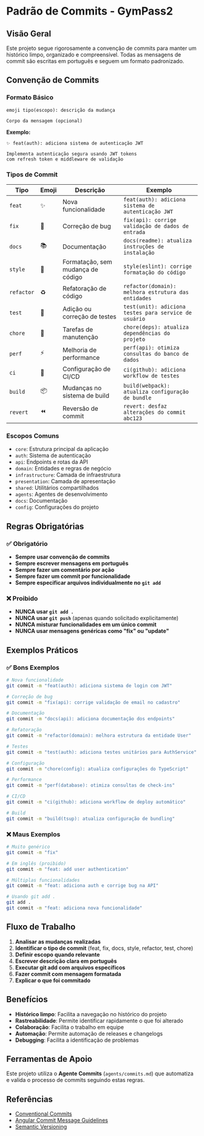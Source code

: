 # Padrão de Commits - GymPass2

## Visão Geral

Este projeto segue rigorosamente a convenção de commits para manter um histórico limpo, organizado e compreensível. Todas as mensagens de commit são escritas em português e seguem um formato padronizado.

## Convenção de Commits

### Formato Básico

```
emoji tipo(escopo): descrição da mudança

Corpo da mensagem (opcional)
```

**Exemplo:**
```
✨ feat(auth): adiciona sistema de autenticação JWT

Implementa autenticação segura usando JWT tokens
com refresh token e middleware de validação
```

### Tipos de Commit

| Tipo | Emoji | Descrição | Exemplo |
|------|-------|-----------|---------|
| `feat` | ✨ | Nova funcionalidade | `feat(auth): adiciona sistema de autenticação JWT` |
| `fix` | 🐛 | Correção de bug | `fix(api): corrige validação de dados de entrada` |
| `docs` | 📚 | Documentação | `docs(readme): atualiza instruções de instalação` |
| `style` | 💄 | Formatação, sem mudança de código | `style(eslint): corrige formatação do código` |
| `refactor` | ♻️ | Refatoração de código | `refactor(domain): melhora estrutura das entidades` |
| `test` | 🧪 | Adição ou correção de testes | `test(unit): adiciona testes para service de usuário` |
| `chore` | 🔧 | Tarefas de manutenção | `chore(deps): atualiza dependências do projeto` |
| `perf` | ⚡ | Melhoria de performance | `perf(api): otimiza consultas do banco de dados` |
| `ci` | 👷 | Configuração de CI/CD | `ci(github): adiciona workflow de testes` |
| `build` | 📦 | Mudanças no sistema de build | `build(webpack): atualiza configuração de bundle` |
| `revert` | ⏪ | Reversão de commit | `revert: desfaz alterações do commit abc123` |

### Escopos Comuns

- `core`: Estrutura principal da aplicação
- `auth`: Sistema de autenticação
- `api`: Endpoints e rotas da API
- `domain`: Entidades e regras de negócio
- `infrastructure`: Camada de infraestrutura
- `presentation`: Camada de apresentação
- `shared`: Utilitários compartilhados
- `agents`: Agentes de desenvolvimento
- `docs`: Documentação
- `config`: Configurações do projeto

## Regras Obrigatórias

### ✅ Obrigatório

- **Sempre usar convenção de commits**
- **Sempre escrever mensagens em português**
- **Sempre fazer um comentário por ação**
- **Sempre fazer um commit por funcionalidade**
- **Sempre especificar arquivos individualmente no `git add`**

### ❌ Proibido

- **NUNCA usar `git add .`**
- **NUNCA usar `git push`** (apenas quando solicitado explicitamente)
- **NUNCA misturar funcionalidades em um único commit**
- **NUNCA usar mensagens genéricas como "fix" ou "update"**

## Exemplos Práticos

### ✅ Bons Exemplos

```bash
# Nova funcionalidade
git commit -m "feat(auth): adiciona sistema de login com JWT"

# Correção de bug
git commit -m "fix(api): corrige validação de email no cadastro"

# Documentação
git commit -m "docs(api): adiciona documentação dos endpoints"

# Refatoração
git commit -m "refactor(domain): melhora estrutura da entidade User"

# Testes
git commit -m "test(auth): adiciona testes unitários para AuthService"

# Configuração
git commit -m "chore(config): atualiza configurações do TypeScript"

# Performance
git commit -m "perf(database): otimiza consultas de check-ins"

# CI/CD
git commit -m "ci(github): adiciona workflow de deploy automático"

# Build
git commit -m "build(tsup): atualiza configuração de bundling"
```

### ❌ Maus Exemplos

```bash
# Muito genérico
git commit -m "fix"

# Em inglês (proibido)
git commit -m "feat: add user authentication"

# Múltiplas funcionalidades
git commit -m "feat: adiciona auth e corrige bug na API"

# Usando git add .
git add .
git commit -m "feat: adiciona nova funcionalidade"
```

## Fluxo de Trabalho

1. **Analisar as mudanças realizadas**
2. **Identificar o tipo de commit** (feat, fix, docs, style, refactor, test, chore)
3. **Definir escopo quando relevante**
4. **Escrever descrição clara em português**
5. **Executar git add com arquivos específicos**
6. **Fazer commit com mensagem formatada**
7. **Explicar o que foi commitado**

## Benefícios

- **Histórico limpo**: Facilita a navegação no histórico do projeto
- **Rastreabilidade**: Permite identificar rapidamente o que foi alterado
- **Colaboração**: Facilita o trabalho em equipe
- **Automação**: Permite automação de releases e changelogs
- **Debugging**: Facilita a identificação de problemas

## Ferramentas de Apoio

Este projeto utiliza o **Agente Commits** (`agents/commits.md`) que automatiza e valida o processo de commits seguindo estas regras.

## Referências

- [Conventional Commits](https://www.conventionalcommits.org/)
- [Angular Commit Message Guidelines](https://github.com/angular/angular/blob/main/CONTRIBUTING.md#commit)
- [Semantic Versioning](https://semver.org/)
